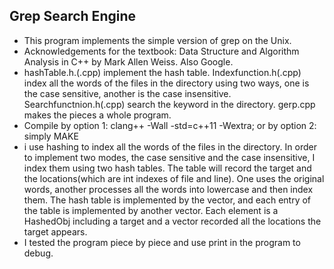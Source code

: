 
## Grep Search Engine
- This program implements the simple version of grep on the Unix.
- Acknowledgements for the textbook: Data Structure and Algorithm Analysis in C++ by  Mark Allen Weiss. Also Google.
- hashTable.h.(.cpp) implement the hash table. Indexfunction.h(.cpp) index all the words of the files in the directory using two ways, one is the case sensitive, another is the case insensitive. Searchfunctnion.h(.cpp) search the keyword in the directory. gerp.cpp makes the pieces a whole program.
- Compile by option 1: clang++ -Wall -std=c++11 -Wextra; or by option 2: simply MAKE
- i use hashing to index all the words of the files in the directory. In order to implement two modes, the case sensitive and the case insensitive, I index them using two hash tables.
The table will record the target and the locations(which are int indexes of file and line). One uses the original words, another processes all the words into lowercase and then index them. The hash table is implemented by the vector, and each entry of the table is implemented by another vector. Each element is a HashedObj including a target and a vector recorded all the locations the target appears.
-  I tested the program piece by piece and use print in the program to debug. 
